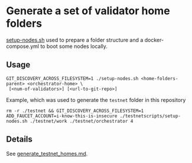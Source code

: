 # Generate a set of validator home folders
[setup-nodes.sh](./setup-nodes.sh) used to prepare a folder structure and a docker-compose.yml to boot some nodes locally.

## Usage
```shell
GIT_DISCOVERY_ACROSS_FILESYSTEM=1 ./setup-nodes.sh <home-folders-parent> <orchestrator-home> \
 [<num-of-validators>] [<url-to-git-repo>]
```


Example, which was used to generate the `testnet` folder in this repository
```shell
rm -r ./testnet && GIT_DISCOVERY_ACROSS_FILESYSTEM=1 ADD_FAUCET_ACCOUNT=i-know-this-is-insecure ./testnetscripts/setup-nodes.sh ./testnet/work ./testnet/orchestrator 4
```

## Details
See [generate_testnet_homes.md](../docs/testnet_homes/generate_testnet_homes.md).